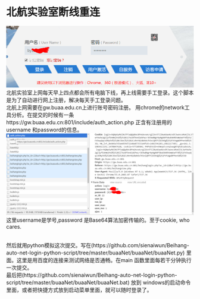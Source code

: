 # 北航实验室断线重连
 ![image](buaaNet/buaaNet/image/login.png)
 北航实验室上网每天早上四点都会所有电脑下线，再上线需要手工登录。这个脚本是为了自动进行网上注册，解决每天手工登录问题。
 </br>
 北航上网需要在gw.buaa.edu.cn上进行账号密码注册。 
 用chrome的network工具分析。在提交的时候有一条https://gw.buaa.edu.cn:801/include/auth_action.php 正含有注册用的username 和password的信息。
 </br>
 ![image](buaaNet/buaaNet/image/sniffer_packet.png)
 这里username是学号,password 是Base64算法加密传输的。至于cookie, who cares.
 
 </br>
 然后就用python模拟这次提交。写在(https://github.com/sienaiwun/Beihang-auto-net-login-python-script/tree/master/buaaNet/buaaNet/buaaNet.py) 里面。这里是用百度的连接来测试网络是否通畅。在main 函数里面每若干分钟执行一次提交。
</br>
最后把(https://github.com/sienaiwun/Beihang-auto-net-login-python-script/tree/master/buaaNet/buaaNet/buaaNet.bat) 放到 windows的启动命令里面，或者把快捷方式放到启动菜单里面，就可以随时登录了。
